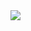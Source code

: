 <img src="https://capsule-render.vercel.app/api?type=transparent&color=#396992&height=300&section=header&text=capsule%20render&fontSize=90" />

